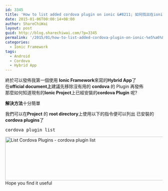 ```yaml
---
id: 3345
title: 'How to list added cordova plugin on ionic &#8211; 如何找出在ionic framework上找出 已經安裝的 cordova 插件'
date: 2015-01-06T00:00:14+08:00
author: ShareChiWai
layout: post
guid: http://blog.sharechiwai.com/?p=3345
permalink: '/2015/01/how-to-list-added-cordova-plugin-on-ionic-%e5%a6%82%e4%bd%95%e6%89%be%e5%87%ba%e5%9c%a8ionic-framework%e4%b8%8a%e6%89%be%e5%87%ba-%e5%b7%b2%e7%b6%93%e5%ae%89%e8%a3%9d%e7%9a%84-cordova-%e6%8f%92/'
categories:
  - Ionic Framework
tags:
  - Android
  - Cordova
  - Hybrid App
---
```

終於可以發佈我第一個使用 **Ionic Framework**來寫的**Hybrid App**了  
在**official document上**建議先移除沒有用的 **cordova** 的 Plugin 再發佈  
那麼如何知道現有的**Ionic Project**上已經安裝的**cordova Plugin** 呢?

**解決方法**十分簡單

我們可以在**Project** 的 **root directory**上使用以下的指令便可以列出 已安裝的 **cordova plugins**了

<pre>cordova plugin list
</pre>

<img class="alignnone" src="https://i2.wp.com/farm9.static.flickr.com/8609/16151188321_f7459e7456_z.jpg?resize=604%2C140" alt="List Cordova Plugins - cordova plugin list" width="604" height="140" data-recalc-dims="1" />  
Hope you find it useful

<!-- Tech-Blog-bottom-Content-336x280 -->

  
<ins class="adsbygoogle"
     style="display:inline-block;width:336px;height:280px"
     data-ad-client="ca-pub-4266560994470212"
     data-ad-slot="3788424641"></ins>